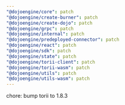 ```yaml
---
"@dojoengine/core": patch
"@dojoengine/create-burner": patch
"@dojoengine/create-dojo": patch
"@dojoengine/grpc": patch
"@dojoengine/internal": patch
"@dojoengine/predeployed-connector": patch
"@dojoengine/react": patch
"@dojoengine/sdk": patch
"@dojoengine/state": patch
"@dojoengine/torii-client": patch
"@dojoengine/torii-wasm": patch
"@dojoengine/utils": patch
"@dojoengine/utils-wasm": patch
---
```


chore: bump torii to 1.8.3
